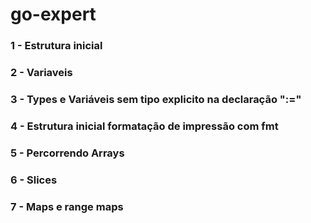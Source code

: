 # go-expert

### 1 - Estrutura inicial

### 2 - Variaveis

### 3 - Types e Variáveis sem tipo explicito na declaração ":="

### 4 - Estrutura inicial formatação de impressão com fmt

### 5 - Percorrendo Arrays

### 6 - Slices

### 7 - Maps e range maps
